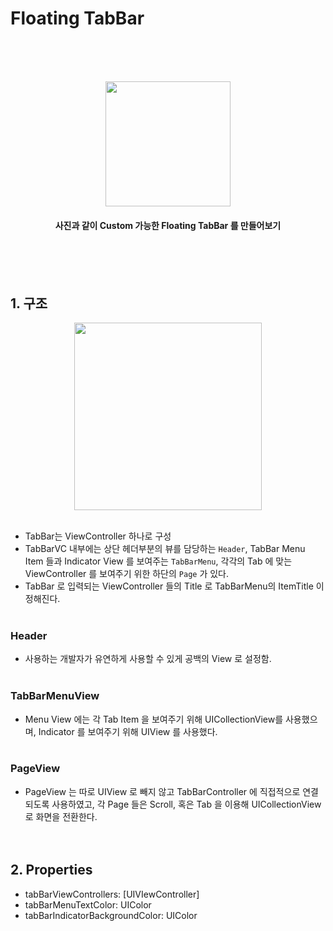 # Floating TabBar
<br><br><br>

<div align="center">
          
<img src=https://images.velog.io/images/sangwoo24/post/3b920c9e-56ea-432f-97de-d8647def0648/%E1%84%89%E1%85%B3%E1%84%8F%E1%85%B3%E1%84%85%E1%85%B5%E1%86%AB%E1%84%89%E1%85%A3%E1%86%BA%202021-08-17%20%E1%84%8B%E1%85%A9%E1%84%92%E1%85%AE%204.11.19.png width = "200">

<h4> 사진과 같이 Custom 가능한 Floating TabBar 를 만들어보기</h4></div>

<br><br><br>

## 1. 구조

<div align = "center">
<img src = https://user-images.githubusercontent.com/56511253/129684570-b006d98d-2472-4559-86b2-77bfbd26df08.jpeg height = "300"></div><br>

- TabBar는 ViewController 하나로 구성
- TabBarVC 내부에는 상단 헤더부분의 뷰를 담당하는 `Header`, TabBar Menu Item 들과 Indicator View 를 보여주는 `TabBarMenu`, 각각의 Tab 에 맞는 ViewController 를 보여주기 위한 하단의 `Page` 가 있다.
- TabBar 로 입력되는 ViewController 들의 Title 로 TabBarMenu의 ItemTitle 이 정해진다.
<br><br>

### Header
- 사용하는 개발자가 유연하게 사용할 수 있게 공백의 View 로 설정함.
<br><br>

### TabBarMenuView
- Menu View 에는 각 Tab Item 을 보여주기 위해 UICollectionView를 사용했으며, Indicator 를 보여주기 위해 UIView 를 사용했다.
<br><br>

### PageView
- PageView 는 따로 UIView 로 빼지 않고 TabBarController 에 직접적으로 연결되도록 사용하였고, 각 Page 들은 Scroll, 혹은 Tab 을 이용해 UICollectionView로 화면을 전환한다.
<br><br><br>

## 2. Properties
- tabBarViewControllers: [UIVIewController]
- tabBarMenuTextColor: UIColor
- tabBarIndicatorBackgroundColor: UIColor
